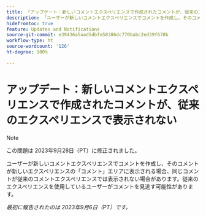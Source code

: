 ```yaml
---
title: 「アップデート：新しいコメントエクスペリエンスで作成されたコメントが、従来のエクスペリエンスで表示されない」
description: 「ユーザーが新しいコメントエクスペリエンスでコメントを作成し、そのコメントが新しいエクスペリエンスの「コメント」エリアに表示される場合、同じコメントが従来のコメントエクスペリエンスでは表示されない場合があります。従来のエクスペリエンスを使用しているユーザーがコメントを見逃す可能性がある。」
hidefromtoc: true
feature: Updates and Notifications
source-git-commit: e39436a5aad5dbfe58386dc770babc2ed39f678b
workflow-type: ht
source-wordcount: '126'
ht-degree: 100%

---
```



# アップデート：新しいコメントエクスペリエンスで作成されたコメントが、従来のエクスペリエンスで表示されない

>[!NOTE]
>
>この問題は 2023年9月28日（PT）に修正されました。

ユーザーが新しいコメントエクスペリエンスでコメントを作成し、そのコメントが新しいエクスペリエンスの「コメント」エリアに表示される場合、同じコメントが従来のコメントエクスペリエンスでは表示されない場合があります。従来のエクスペリエンスを使用しているユーザーがコメントを見逃す可能性があります。

_最初に報告されたのは 2023年9月6日（PT）です。_
